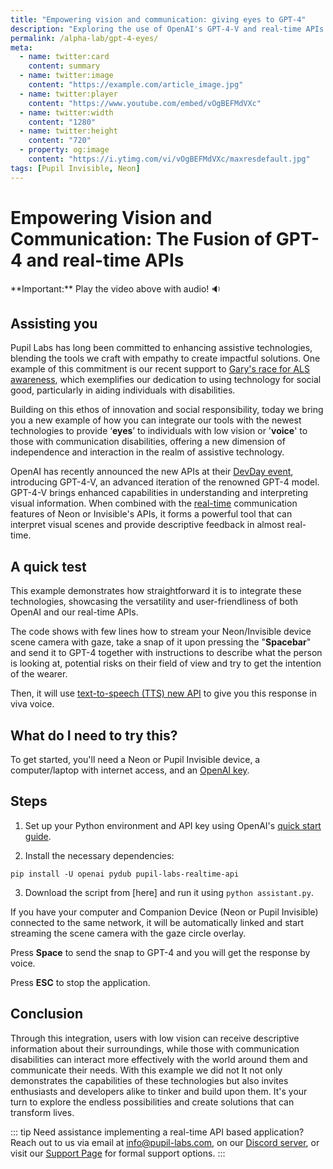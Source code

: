 ```yaml
---
title: "Empowering vision and communication: giving eyes to GPT-4"
description: "Exploring the use of OpenAI's GPT-4-V and real-time APIs from Neon or Invisible to assist individuals with low vision or communication disabilities."
permalink: /alpha-lab/gpt-4-eyes/
meta:
  - name: twitter:card
    content: summary
  - name: twitter:image
    content: "https://example.com/article_image.jpg"
  - name: twitter:player
    content: "https://www.youtube.com/embed/vOgBEFMdVXc"
  - name: twitter:width
    content: "1280"
  - name: twitter:height
    content: "720"
  - property: og:image
    content: "https://i.ytimg.com/vi/vOgBEFMdVXc/maxresdefault.jpg"
tags: [Pupil Invisible, Neon]
---
```

# Empowering Vision and Communication: The Fusion of GPT-4 and real-time APIs
<TagLinks />
<Youtube src="vOgBEFMdVXc"/>
**Important:** Play the video above with audio! 🔉

## Assisting you

Pupil Labs has long been committed to enhancing assistive technologies, blending the tools we craft with empathy to create impactful solutions. One example of this commitment is our recent support to [Gary's race for ALS awareness](https://pupil-labs.com/blog/cycling-for-als), which exemplifies our dedication to using technology for social good, particularly in aiding individuals with disabilities.

Building on this ethos of innovation and social responsibility, today we bring you a new example of how you can integrate our tools with the newest technologies to provide ‘**eyes**’ to individuals with low vision or '**voice**' to those with communication disabilities, offering a new dimension of independence and interaction in the realm of assistive technology.

OpenAI has recently announced the new APIs at their [DevDay event](https://openai.com/blog/new-models-and-developer-products-announced-at-devday), introducing GPT-4-V, an advanced iteration of the renowned GPT-4 model. GPT-4-V brings enhanced capabilities in understanding and interpreting visual information. When combined with the [real-time](../neon/real-time-api/introduction/) communication features of Neon or Invisible's APIs, it forms a powerful tool that can interpret visual scenes and provide descriptive feedback in almost real-time.

## A quick test

This example demonstrates how straightforward it is to integrate these technologies, showcasing the versatility and user-friendliness of both OpenAI and our real-time APIs. 

The code shows with few lines how to stream your Neon/Invisible device scene camera with gaze, take a snap of it upon pressing the "**Spacebar**" and send it to GPT-4 together with instructions to describe what the person is looking at, potential risks on their field of view and try to get the intention of the wearer.

Then, it will use [text-to-speech (TTS) new API](https://platform.openai.com/docs/guides/text-to-speech) to give you this response in viva voice.

## What do I need to try this?  

To get started, you'll need a Neon or Pupil Invisible device, a computer/laptop with internet access, and an [OpenAI key](https://platform.openai.com/docs/quickstart/account-setup).

## Steps

1. Set up your Python environment and API key using OpenAI's [quick start guide](https://platform.openai.com/docs/quickstart/step-1-setup-python?context=python).

2. Install the necessary dependencies:

`pip install -U openai pydub pupil-labs-realtime-api`

3. Download the script from [here] and run it using `python assistant.py`.

If you have your computer and Companion Device (Neon or Pupil Invisible) connected to the same network, it will be automatically linked and start streaming the scene camera with the gaze circle overlay.

Press **Space** to send the snap to GPT-4 and you will get the response by voice.

Press **ESC** to stop the application.


## Conclusion

Through this integration, users with low vision can receive descriptive information about their surroundings, while those with communication disabilities can interact more effectively with the world around them and communicate their needs. 
With this example we did not It not only demonstrates the capabilities of these technologies but also invites enthusiasts and developers alike to tinker and build upon them. It's your turn to explore the endless possibilities and create solutions that can transform lives.


::: tip
Need assistance implementing a real-time API based application? Reach out to us via email at [info@pupil-labs.com](mailto:info@pupil-labs.com), on our [Discord server](https://pupil-lab.com/chat/), or visit our [Support Page](https://pupil-labs.com/products/support/) for formal support options.
:::

